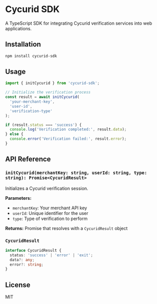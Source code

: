 # Cycurid SDK

A TypeScript SDK for integrating Cycurid verification services into web applications.

## Installation

```bash
npm install cycurid-sdk
```

## Usage

```typescript
import { initCycurid } from 'cycurid-sdk';

// Initialize the verification process
const result = await initCycurid(
  'your-merchant-key',
  'user-id',
  'verification-type'
);

if (result.status === 'success') {
  console.log('Verification completed:', result.data);
} else {
  console.error('Verification failed:', result.error);
}
```

## API Reference

### `initCycurid(merchantKey: string, userId: string, type: string): Promise<CycuridResult>`

Initializes a Cycurid verification session.

**Parameters:**
- `merchantKey`: Your merchant API key
- `userId`: Unique identifier for the user
- `type`: Type of verification to perform

**Returns:** Promise that resolves with a `CycuridResult` object

### `CycuridResult`

```typescript
interface CycuridResult {
  status: 'success' | 'error' | 'exit';
  data?: any;
  error?: string;
}
```

## License

MIT 